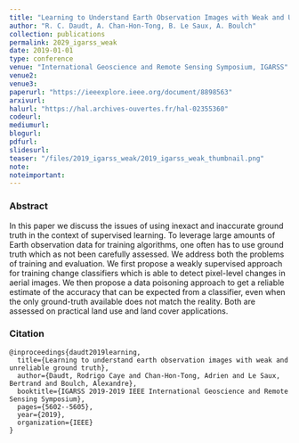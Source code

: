 ```yaml
---
title: "Learning to Understand Earth Observation Images with Weak and Unreliable Ground Truth"
author: "R. C. Daudt, A. Chan-Hon-Tong, B. Le Saux, A. Boulch"
collection: publications
permalink: 2029_igarss_weak
date: 2019-01-01
type: conference
venue: "International Geoscience and Remote Sensing Symposium, IGARSS"
venue2: 
venue3:
paperurl: "https://ieeexplore.ieee.org/document/8898563"
arxivurl: 
halurl: "https://hal.archives-ouvertes.fr/hal-02355360"
codeurl: 
mediumurl: 
blogurl: 
pdfurl: 
slidesurl: 
teaser: "/files/2019_igarss_weak/2019_igarss_weak_thumbnail.png"
note:
noteimportant: 
---
```


### Abstract

In this paper we discuss the issues of using inexact and inaccurate ground truth in the context of supervised learning.
To leverage large amounts of Earth observation data for training algorithms, one often has to use ground truth which  as not been carefully assessed. We address both the problems of training and evaluation. We first propose a weakly supervised approach for training change classifiers which is able to detect pixel-level changes in aerial images. We then propose a data poisoning approach to get a reliable estimate of the accuracy that can be expected from a classifier, even when the only ground-truth available does not match the reality. Both are assessed on practical land use and land cover applications.

### Citation

```
@inproceedings{daudt2019learning,
  title={Learning to understand earth observation images with weak and unreliable ground truth},
  author={Daudt, Rodrigo Caye and Chan-Hon-Tong, Adrien and Le Saux, Bertrand and Boulch, Alexandre},
  booktitle={IGARSS 2019-2019 IEEE International Geoscience and Remote Sensing Symposium},
  pages={5602--5605},
  year={2019},
  organization={IEEE}
}
```